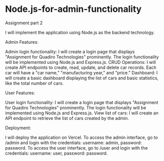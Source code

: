# Node.js-for-admin-functionality
Assignment part 2

I will implement the application using Node.js as the backend technology.

Admin Features:

Admin login functionality: I will create a login page that displays "Assignment for Quadiro Technologies" prominently. The login functionality will be implemented using Node.js and Express.js.
CRUD Operations: I will create API endpoints to create, read, update, and delete car records. Each car will have a "car name," "manufacturing year," and "price."
Dashboard: I will create a basic dashboard displaying the list of cars and basic statistics, like the total number of cars.

User Features:

User login functionality: I will create a login page that displays "Assignment for Quadiro Technologies" prominently. The login functionality will be implemented using Node.js and Express.js.
View list of cars: I will create an API endpoint to retrieve the list of cars created by the admin.

Deployment:

I will deploy the application on Vercel.
To access the admin interface, go to /admin and login with the credentials: username: admin, password: password.
To access the user interface, go to /user and login with the credentials: username: user, password: password.

